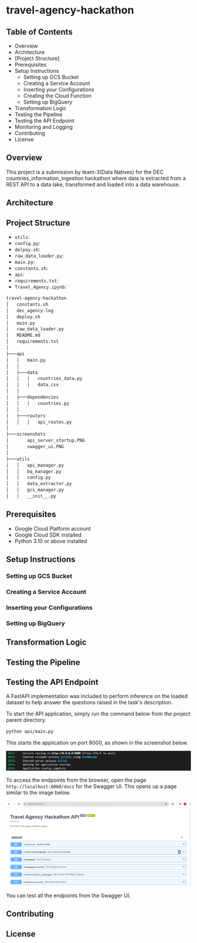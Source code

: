# travel-agency-hackathon

## Table of Contents
- Overview
- Architecture
- [Project Structure]
- Prerequisites
- Setup Instructions
    - Setting up GCS Bucket
    - Creating a Service Account
    - Inserting your Configurations 
    - Creating the Cloud Function
    - Setting up BigQuery
- Transformation Logic
- Testing the Pipeline
- Testing the API Endpoint 
- Monitoring and Logging
- Contributing
- License


## Overview
This project is a submission by team-3(Data Natives) for the DEC countries_information_ingestion hackathon where data is extracted from a REST API to a data lake, transformed and loaded into a data warehouse.


## Architecture


## Project Structure

- `utils`:
- `config.py`:
- `delpoy.sh`:
- `raw_data_loader.py`:
- `main.py`:
- `constants.sh`:
- `api`:
- `requirements.txt`:
- `Travel_Agency.ipynb`:  
  
```BASH
travel-agency-hackathon
│   constants.sh
│   dec_agency.log
│   deploy.sh
│   main.py
│   raw_data_loader.py
│   README.md
│   requirements.txt
│   
├───api
│   │   main.py
│   │   
│   ├───data
│   │   │   countries_data.py
│   │   │   data.csv
│   │           
│   ├───dependencies
│   │   │   countries.py
│   │           
│   ├───routers
│   │   │   api_routes.py
│           
├───screenshots
│       api_server_startup.PNG
│       swagger_ui.PNG
│       
├───utils
│   │   api_manager.py
│   │   bq_manager.py
│   │   config.py
│   │   data_extractor.py
│   │   gcs_manager.py
│   │   __init__.py
```


## Prerequisites
- Google Cloud Platform account
- Google Cloud SDK installed
- Python 3.10 or above installed

## Setup Instructions


### Setting up GCS Bucket

### Creating a Service Account


### Inserting your Configurations


### Setting up BigQuery


## Transformation Logic


## Testing the Pipeline

## Testing the API Endpoint  
A FastAPI implementation was included to perform inference on the loaded dataset to help answer the questions raised in the task's description.    
  
To start the API application, simply run the command below from the project parent directory.  
  
```BASH
python api/main.py
```  
  
This starts the application on port 8000, as shown in the screenshot below.  

![API Server Startup](./screenshots/api_server_startup.PNG)  
  
To access the endpoints from the browser, open the page `http://localhost:8000/docs` for the Swagger UI. This opens up a page similar to the image below.  
  
![Swagger UI](./screenshots/swagger_ui.PNG)  
  
You can test all the endpoints from the Swagger UI.

## Contributing

## License 
